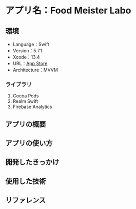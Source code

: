 # アプリ名：Food Meister Labo
## 環境

- Language：Swift
- Version：5.7.1
- Xcode：13.4
- URL：[App Store](http://example.com) 
- Architecture：MVVM

### ライブラリ

1. Cocoa Pods
2. Realm Swift
3. Firebase Analytics

## アプリの概要

## アプリの使い方

## 開発したきっかけ

## 使用した技術

## リファレンス